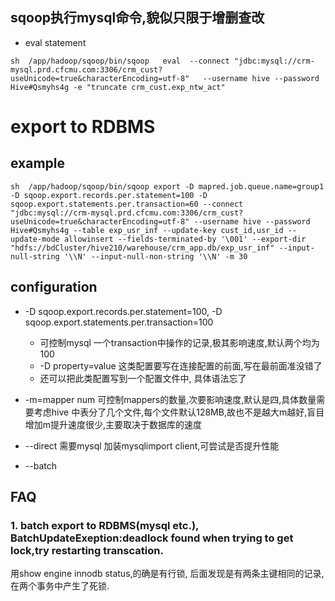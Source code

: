 
## sqoop执行mysql命令,貌似只限于增删查改
* eval statement
```
sh  /app/hadoop/sqoop/bin/sqoop   eval  --connect "jdbc:mysql://crm-mysql.prd.cfcmu.com:3306/crm_cust?useUnicode=true&characterEncoding=utf-8"   --username hive --password Hive#Qsmyhs4g -e "truncate crm_cust.exp_ntw_act"
```

# export to RDBMS
## example 
```
sh  /app/hadoop/sqoop/bin/sqoop export -D mapred.job.queue.name=group1 -D sqoop.export.records.per.statement=100 -D sqoop.export.statements.per.transaction=60 --connect "jdbc:mysql://crm-mysql.prd.cfcmu.com:3306/crm_cust?useUnicode=true&characterEncoding=utf-8" --username hive --password Hive#Qsmyhs4g --table exp_usr_inf --update-key cust_id,usr_id --update-mode allowinsert --fields-terminated-by '\001' --export-dir "hdfs://bdCluster/hive210/warehouse/crm_app.db/exp_usr_inf" --input-null-string '\\N' --input-null-non-string '\\N' -m 30

```
## configuration
* -D sqoop.export.records.per.statement=100, -D sqoop.export.statements.per.transaction=100
  * 可控制mysql 一个transaction中操作的记录,极其影响速度,默认两个均为100
  * -D property=value 这类配置要写在连接配置的前面,写在最前面准没错了
  * 还可以把此类配置写到一个配置文件中, 具体语法忘了

* -m=mapper num 
可控制mappers的数量,次要影响速度,默认是四,具体数量需要考虑hive 中表分了几个文件,每个文件默认128MB,故也不是越大m越好,盲目增加m提升速度很少,主要取决于数据库的速度

* --direct
需要mysql 加装mysqlimport client,可尝试是否提升性能

* --batch

## FAQ
### 1. batch export to RDBMS(mysql etc.), BatchUpdateExeption:deadlock found when trying to get lock,try restarting transcation.

用show engine innodb status,的确是有行锁, 后面发现是有两条主键相同的记录, 在两个事务中产生了死锁.

